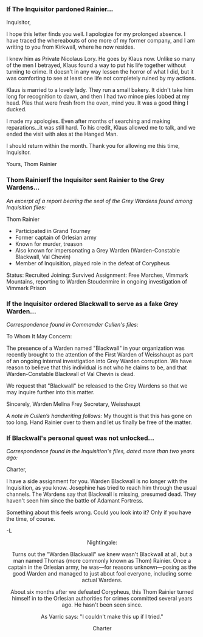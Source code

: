 <h3> If The Inquisitor pardoned Rainier... </h3>

Inquisitor,

I hope this letter finds you well. I apologize for my prolonged absence. I have traced the whereabouts of one more of my former company, and I am writing to you from Kirkwall, where he now resides.

I knew him as Private Nicolaus Lory. He goes by Klaus now. Unlike so many of the men I betrayed, Klaus found a way to put his life together without turning to crime. It doesn't in any way lessen the horror of what I did, but it was comforting to see at least one life not completely ruined by my actions.

Klaus is married to a lovely lady. They run a small bakery. It didn't take him long for recognition to dawn, and then I had two mince pies lobbed at my head. Pies that were fresh from the oven, mind you. It was a good thing I ducked.

I made my apologies. Even after months of searching and making reparations...it was still hard. To his credit, Klaus allowed me to talk, and we ended the visit with ales at the Hanged Man.

I should return within the month. Thank you for allowing me this time, Inquisitor.

Yours,
Thom Rainier
<division>

<h3> Thom RainierIf the Inquisitor sent Rainier to the Grey Wardens... </h3>

<i> An excerpt of a report bearing the seal of the Grey Wardens found among Inquisition files: </i>

Thom Rainier

- Participated in Grand Tourney
- Former captain of Orlesian army
- Known for murder, treason
- Also known for impersonating a Grey Warden (Warden-Constable Blackwall, Val Chevin)
- Member of Inquisition, played role in the defeat of Corypheus

Status: Recruited
Joining: Survived
Assignment: Free Marches, Vimmark Mountains, reporting to Warden Stoudenmire in ongoing investigation of Vimmark Prison
<division>

<h3> If the Inquisitor ordered Blackwall to serve as a fake Grey Warden... </h3>

<i> Correspondence found in Commander Cullen's files: </i>

To Whom It May Concern:

The presence of a Warden named "Blackwall" in your organization was recently brought to the attention of the First Warden of Weisshaupt as part of an ongoing internal investigation into Grey Warden corruption. We have reason to believe that this individual is not who he claims to be, and that Warden-Constable Blackwall of Val Chevin is dead.

We request that "Blackwall" be released to the Grey Wardens so that we may inquire further into this matter.

Sincerely,
Warden Melina Frey
Secretary, Weisshaupt

<i> A note in Cullen’s handwriting follows: </i>
My thought is that this has gone on too long. Hand Rainier over to them and let us finally be free of the matter.
<division>

<h3> If Blackwall's personal quest was not unlocked... </h3>

<i> Correspondence found in the Inquisition's files, dated more than two years ago: </i>

Charter,

I have a side assignment for you. Warden Blackwall is no longer with the Inquisition, as you know. Josephine has tried to reach him through the usual channels. The Wardens say that Blackwall is missing, presumed dead. They haven't seen him since the battle of Adamant Fortress.

Something about this feels wrong. Could you look into it? Only if you have the time, of course.

-L

<center>

Nightingale:

Turns out the "Warden Blackwall" we knew wasn't Blackwall at all, but a man named Thomas (more commonly known as Thom) Rainier. Once a captain in the Orlesian army, he was—for reasons unknown—posing as the good Warden and managed to just about fool everyone, including some actual Wardens.

About six months after we defeated Corypheus, this Thom Rainier turned himself in to the Orlesian authorities for crimes committed several years ago. He hasn't been seen since.

As Varric says: "I couldn't make this up if I tried."

Charter
